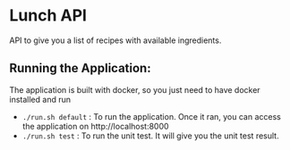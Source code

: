 # Lunch API
API to give you a list of recipes with available ingredients.

## Running the Application:

The application is built with docker, so you just need to have docker installed and run

- `./run.sh default` : To run the application. Once it ran, you can access the application on http://localhost:8000
- `./run.sh test` : To run the unit test. It will give you the unit test result.

